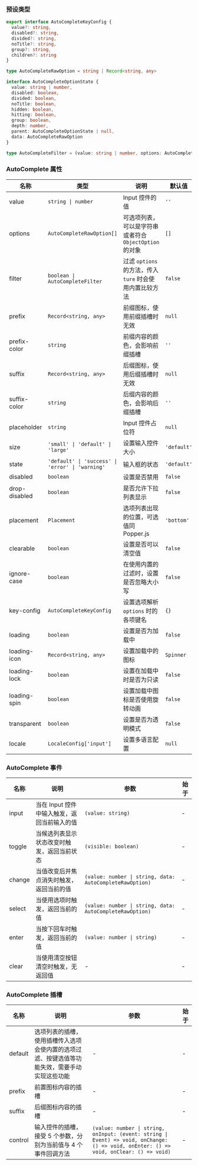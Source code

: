 ### 预设类型

```ts
export interface AutoCompleteKeyConfig {
  value?: string,
  disabled?: string,
  divided?: string,
  noTitle?: string,
  group?: string,
  children?: string
}

type AutoCompleteRawOption = string | Record<string, any>

interface AutoCompleteOptionState {
  value: string | number,
  disabled: boolean,
  divided: boolean,
  noTitle: boolean,
  hidden: boolean,
  hitting: boolean,
  group: boolean,
  depth: number,
  parent: AutoCompleteOptionState | null,
  data: AutoCompleteRawOption
}

type AutoCompleteFilter = (value: string | number, options: AutoCompleteOptionState) => boolean
```

### AutoComplete 属性

| 名称          | 类型                                             | 说明                                                    | 默认值      | 始于    |
| ------------- | ------------------------------------------------ | ------------------------------------------------------- | ----------- | ------- |
| value         | `string \| number`                               | Input 控件的值                                          | `''`        | -       |
| options       | `AutoCompleteRawOption[]`                        | 可选项列表，可以是字符串或者符合 `ObjectOption` 的对象  | `[]`        | -       |
| filter        | `boolean \| AutoCompleteFilter`                  | 过滤 `options` 的方法，传入 `ture` 时会使用内置比较方法 | `false`     | -       |
| prefix        | `Record<string, any>`                            | 前缀图标，使用前缀插槽时无效                            | `null`      | -       |
| prefix-color  | `string`                                         | 前缀内容的颜色，会影响前缀插槽                          | `''`        | -       |
| suffix        | `Record<string, any>`                            | 后缀图标，使用后缀插槽时无效                            | `null`      | -       |
| suffix-color  | `string`                                         | 后缀内容的颜色，会影响后缀插槽                          | `''`        | -       |
| placeholder   | `string`                                         | Input 控件占位符                                        | `null`      | -       |
| size          | `'small' \| 'default' \| 'large'`                | 设置输入控件大小                                        | `'default'` | -       |
| state         | `'default' \| 'success' \| 'error' \| 'warning'` | 输入框的状态                                            | `'default'` | -       |
| disabled      | `boolean`                                        | 设置是否禁用                                            | `false`     | -       |
| drop-disabled | `boolean`                                        | 是否允许下拉列表显示                                    | `false`     | -       |
| placement     | `Placement`                                      | 选项列表出现的位置，可选值同 Popper.js                  | `'bottom'`  | -       |
| clearable     | `boolean`                                        | 设置是否可以清空值                                      | `false`     | -       |
| ignore-case   | `boolean`                                        | 在使用内置的过滤时，设置是否忽略大小写                  | `false`     | -       |
| key-config    | `AutoCompleteKeyConfig`                          | 设置选项解析 `options` 时的各项键名                     | `{}`        | `2.0.0` |
| loading       | `boolean`                                        | 设置是否为加载中                                        | `false`     | `2.0.0` |
| loading-icon  | `Record<string, any>`                            | 设置加载中的图标                                        | `Spinner`   | `2.0.0` |
| loading-lock  | `boolean`                                        | 设置在加载中时是否为只读                                | `false`     | `2.0.0` |
| loading-spin  | `boolean`                                        | 设置加载中图标是否使用旋转动画                          | `false`     | `2.0.0` |
| transparent   | `boolean`                                        | 设置是否为透明模式                                      | `false`     | `2.0.2` |
| locale        | `LocaleConfig['input']`                          | 设置多语言配置                                          | `null`      | `2.1.0` |

### AutoComplete 事件

| 名称   | 说明                                        | 参数                                                     | 始于 |
| ------ | ------------------------------------------- | -------------------------------------------------------- | ---- |
| input  | 当在 Input 控件中输入触发，返回当前输入的值 | `(value: string)`                                        | -    |
| toggle | 当候选列表显示状态改变时触发，返回当前状态  | `(visible: boolean)`                                     | -    |
| change | 当值改变后并焦点消失时触发，返回当前的值    | `(value: number \| string, data: AutoCompleteRawOption)` | -    |
| select | 当使用选项时触发，返回当前的值              | `(value: number \| string, data: AutoCompleteRawOption)` | -    |
| enter  | 当按下回车时触发，返回当前的值              | `(value: number \| string)`                              | -    |
| clear  | 当使用清空按钮清空时触发，无返回值          | -                                                        | -    |

### AutoComplete 插槽

| 名称    | 说明                                                                                         | 参数                                                                                                                                   | 始于 |
| ------- | -------------------------------------------------------------------------------------------- | -------------------------------------------------------------------------------------------------------------------------------------- | ---- |
| default | 选项列表的插槽，使用插槽传入选项会使内置的选项过滤、按键选值等功能失效，需要手动实现这些功能 | -                                                                                                                                      | -    |
| prefix  | 前置图标内容的插槽                                                                           | -                                                                                                                                      | -    |
| suffix  | 后缀图标内容的插槽                                                                           | -                                                                                                                                      | -    |
| control | 输入控件的插槽，接受 5 个参数，分别为当前值与 4 个事件回调方法                               | `(value: number \| string, onInput: (event: string \| Event) => void, onChange: () => void, onEnter: () => void, onClear: () => void)` | -    |
